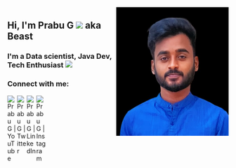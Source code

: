 
<div align="left">
<a href="#" target="__blank">
  <img src="WhatsApp Image 2023-12-10 at 10.52.27 PM.jpeg" width="256" alt="Prabu G" align="right"/>
  </a>
</div>

## Hi, I'm Prabu G <img src="https://media.giphy.com/media/5HRdeFIzjV3FMnwd0K/giphy.gif" width="50"> aka Beast
### I'm a Data scientist, Java Dev, Tech Enthusiast <img src="https://media3.giphy.com/media/NWNJHyPmIuXGxt6QnO/giphy_s.gif" width="25">


### Connect with me:

[<img align="left" alt="Prabu G | YouTube" width="22px" src="https://cdn2.iconfinder.com/data/icons/social-media-2285/512/1_Youtube_colored_svg-512.png" target="_blank" />][youtube]
[<img align="left" alt="Prabu G | Twitter" width="22px" src="https://cdn2.iconfinder.com/data/icons/social-media-2285/512/1_Twitter_colored_svg-512.png" target="_blank" />][twitter]
[<img align="left" alt="Prabu G | LinkedIn" width="22px" src="https://cdn2.iconfinder.com/data/icons/social-media-2285/512/1_Linkedin_unofficial_colored_svg-512.png" target="_blank" />][linkedin]
[<img align="left" alt="Prabu G | Instagram" width="22px" src="https://cdn2.iconfinder.com/data/icons/social-media-2285/512/1_Instagram_colored_svg_1-512.png" target="_blank" />][instagram]

<br />







[twitter]: https://twitter.com/
[youtube]: https://youtube.com/
[instagram]: https://instagram.com/
[linkedin]: https://linkedin.com/
